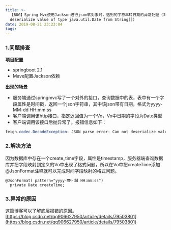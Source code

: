 ```yaml
---
title: >-
  【BUG】Spring Mvc使用Jackson进行json转对象时，遇到的字符串转日期的异常处理（JSON parse error: Can not
  deserialize value of type java.util.Date from String[]）
date: 2019-08-21 23:23:04
tags:
---
```


### 1.问题排查
**项目配置**
- springboot 2.1
- Mave配置Jackson依赖

**出现的场景**
- 服务端通过springmvc写了一个对外的接口，查询数据中的表，表中有一个字段属性是时间戳，返回一个json字符串，其中该json带有日期，格式为yyyy-MM-dd HH:mm:ss
- 客户端调用该http接口，指定返回值为一个Vo，Vo中日期的字段为Date类型
- 客户端调用该接口后抛异常了。报错信息如下：
```java
feign.codec.DecodeException: JSON parse error: Can not deserialize value of type java.util.Date from String "2018-03-07 16:18:35": not a valid representation (error: Failed to parse Date value '2018-03-07 16:18:35': Can not parse date "2018-03-07 16:18:35Z": while it seems to fit format 'yyyy-MM-dd'T'HH:mm:ss.SSS'Z'', parsing fails (leniency? null)); nested exception is com.fasterxml.jackson.databind.exc.InvalidFormatException: Can not deserialize value of type java.util.Date from String "2018-03-07 16:18:35": not a valid representation (error: Failed to parse Date value '2018-03-07 16:18:35': Can not parse date "2018-03-07 16:18:35Z": while it seems to fit format 'yyyy-MM-dd'T'HH:mm:ss.SSS'Z'', parsing fails (leniency? null))
```

### 2.解决方法
因为数据库中存在一个create_time字段，属性是timestamp，服务器端查询数据库并把字段映射到定义的Vo中出现了格式问题，所以在Vo中把createTime添加@JsonFormat注释就可以完成时间字段映射的格式问题。
```
@JsonFormat( pattern="yyyy-MM-dd HH:mm:ss")  
  private Date createTime;  
```

### 3.异常的原因
这篇博客可以了解底层报错的原因。
[https://blog.csdn.net/qq906627950/article/details/79503801](https://blog.csdn.net/qq906627950/article/details/79503801)